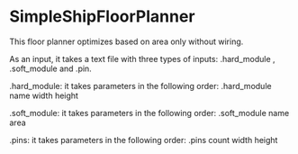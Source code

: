 # SimpleShipFloorPlanner
This floor planner optimizes based on area only without wiring.

As an input, it takes a text file with three types of inputs: .hard_module , .soft_module and .pin.

.hard_module: it takes parameters in the following order: .hard_module name width height

.soft_module: it takes parameters in the following order: .soft_module name area

.pins: it takes parameters in the following order: .pins count width height
